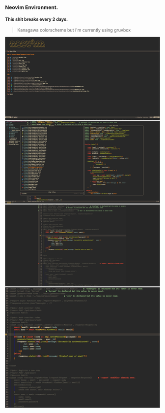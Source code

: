 ### Neovim Environment.
#### This shit breaks every 2 days.

> Kanagawa colorscheme
but i'm currently using gruvbox

<img src="screenshots/startpage.jpg" alt="startpage">
<img src="screenshots/telescope.JPG" alt="telescope">
<img src="screenshots/zenmode.jpg" alt="zenmode">
<img src="screenshots/twilight.jpg" alt="twilight">

